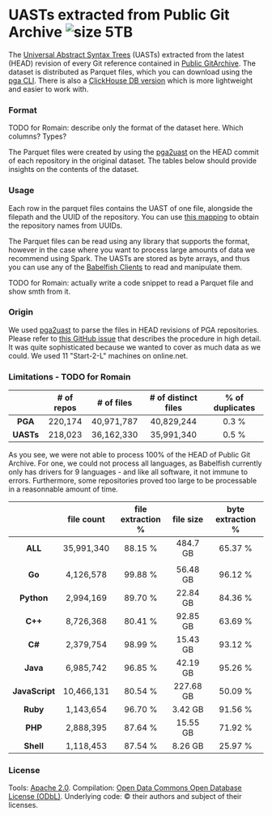 UASTs extracted from Public Git Archive ![size 5TB](https://img.shields.io/badge/size-5TB-green.svg)
=======================================

The [Universal Abstract Syntax Trees](https://doc.bblf.sh/uast/uast-specification-v2.html) (UASTs) extracted
from the latest (HEAD) revision of every Git reference contained in [Public GitArchive](../../PublicGitArchive).
The dataset is distributed as Parquet files, which you can download using the [pga CLI](../PublicGitArchive/pga).
There is also a [ClickHouse DB version](ClickHouse) which is more lightweight and easier to work with.

### Format

TODO for Romain: describe only the format of the dataset here. Which columns? Types?

The Parquet files were created by using the [pga2uast](../PublicGitArchive/pga2uast) on the HEAD commit of each repository in the original dataset. The tables below should provide insights on the contents of the dataset.

### Usage

Each row in the parquet files contains the UAST of one file, alongside the filepath and the UUID of
the repository. You can use [this mapping](https://drive.google.com/open?id=136vsGWfIwfd0IrAdfphIU6lkMmme4-Pj)
to obtain the repository names from UUIDs.

The Parquet files can be read using any library that supports the format, however in the case where
you want to process large amounts of data we recommend using Spark. The UASTs are stored as byte arrays,
and thus you can use any of the [Babelfish Clients](https://doc.bblf.sh/using-babelfish/clients.html)
to read and manipulate them.

TODO for Romain: actually write a code snippet to read a Parquet file and show smth from it.

### Origin

We used [pga2uast](../PublicGitArchive/pga2uast) to parse the files in HEAD revisions of PGA repositories.
Please refer to [this GitHub issue](https://github.com/src-d/ml-backlog/issues/74) that describes
the procedure in high detail. It was quite sophisticated because we wanted to cover as much data as we could.
We used 11 "Start-2-L" machines on online.net.

### Limitations - TODO for Romain

|             | # of repos | # of files | # of distinct files | % of duplicates |
|:-----------:|:------------:|:----------:|:--------------------:|:-----------------:|
| **PGA** |  220,174    | 40,971,787 |          40,829,244 | 0.3 %  |
| **UASTs**   |  218,023    | 36,162,330 |          35,991,340 | 0.5 %  |

As you see, we were not able to process 100% of the HEAD of Public Git Archive. For one, we could not process all languages, as Babelfish currently only has drivers for 9 languages - and like all software, it not immune to errors. Furthermore, some repositories proved too large to be processable in a reasonnable amount of time.

|                | file count | file extraction % | file size | byte extraction % |
|:--------------:|:----------:|:--------------------:|:-----------------:|:--:|
|     **ALL**     |  35,991,340 |        88.15 %      |       484.7 GB |        65.37 %       |
||
|     **Go**     |  4,126,578 |        99.88 %       |       56.48 GB |        96.12 %       |
|   **Python**   |  2,994,169 |        89.70 %       |      22.84 GB |        84.36 %       | 
|     **C++**    |  8,726,368 |        80.41 %       |      92.85 GB |        63.69 %       |
|     **C#**     |  2,379,754 |        98.99 %       |      15.43 GB |        93.12 %       | 
|    **Java**    |  6,985,742 |        96.85 %       |     42.19 GB |        95.26 %       | 
| **JavaScript** | 10,466,131 |        80.54 %       | 227.68 GB |        50.09 %       |
|    **Ruby**    |  1,143,654 |        96.70 %       |  3.42 GB  |        91.56 %       |
|     **PHP**    |  2,888,395 |        87.64 %       |     15.55 GB |        71.92 %       | 
|    **Shell**   |  1,118,453 |        87.54 %       |   8.26 GB  |        25.97 %       |

### License

Tools: [Apache 2.0](https://choosealicense.com/licenses/apache-2.0/).
Compilation: [Open Data Commons Open Database License (ODbL)](https://opendatacommons.org/licenses/odbl/).
Underlying code: © their authors and subject of their licenses.